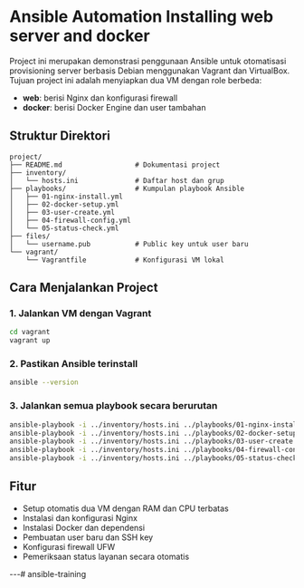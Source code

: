 # Ansible Automation Installing web server and docker

Project ini merupakan demonstrasi penggunaan Ansible untuk otomatisasi provisioning server berbasis Debian menggunakan Vagrant dan VirtualBox. Tujuan project ini adalah menyiapkan dua VM dengan role berbeda:
- **web**: berisi Nginx dan konfigurasi firewall
- **docker**: berisi Docker Engine dan user tambahan

## Struktur Direktori
```
project/
├── README.md                  # Dokumentasi project
├── inventory/
│   └── hosts.ini              # Daftar host dan grup
├── playbooks/                 # Kumpulan playbook Ansible
│   ├── 01-nginx-install.yml
│   ├── 02-docker-setup.yml
│   ├── 03-user-create.yml
│   ├── 04-firewall-config.yml
│   └── 05-status-check.yml
├── files/
│   └── username.pub           # Public key untuk user baru
└── vagrant/
    └── Vagrantfile            # Konfigurasi VM lokal
```

## Cara Menjalankan Project

### 1. Jalankan VM dengan Vagrant
```bash
cd vagrant
vagrant up
```

### 2. Pastikan Ansible terinstall
```bash
ansible --version
```

### 3. Jalankan semua playbook secara berurutan
```bash
ansible-playbook -i ../inventory/hosts.ini ../playbooks/01-nginx-install.yml
ansible-playbook -i ../inventory/hosts.ini ../playbooks/02-docker-setup.yml
ansible-playbook -i ../inventory/hosts.ini ../playbooks/03-user-create.yml
ansible-playbook -i ../inventory/hosts.ini ../playbooks/04-firewall-config.yml
ansible-playbook -i ../inventory/hosts.ini ../playbooks/05-status-check.yml
```

## Fitur
- Setup otomatis dua VM dengan RAM dan CPU terbatas
- Instalasi dan konfigurasi Nginx
- Instalasi Docker dan dependensi
- Pembuatan user baru dan SSH key
- Konfigurasi firewall UFW
- Pemeriksaan status layanan secara otomatis

---# ansible-training
